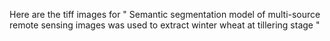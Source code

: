 Here are the tiff images for " Semantic segmentation model of multi-source remote sensing images was used to extract winter wheat at tillering stage "
